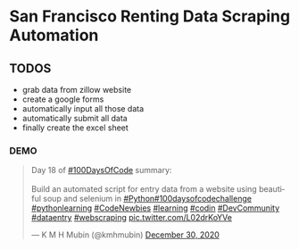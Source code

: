 # San Francisco Renting Data Scraping Automation

## TODOS

* grab data from zillow website
* create a google forms
* automatically input all those data
* automatically submit all data
* finally create the excel sheet

### DEMO

<blockquote class="twitter-tweet"><p lang="en" dir="ltr">Day 18 of <a href="https://twitter.com/hashtag/100DaysOfCode?src=hash&amp;ref_src=twsrc%5Etfw">#100DaysOfCode</a> summary:<br><br>Build an automated script for entry data from a website using beautiful soup and selenium in <a href="https://twitter.com/hashtag/Python?src=hash&amp;ref_src=twsrc%5Etfw">#Python</a><a href="https://twitter.com/hashtag/100daysofcodechallenge?src=hash&amp;ref_src=twsrc%5Etfw">#100daysofcodechallenge</a> <a href="https://twitter.com/hashtag/pythonlearning?src=hash&amp;ref_src=twsrc%5Etfw">#pythonlearning</a> <a href="https://twitter.com/hashtag/CodeNewbies?src=hash&amp;ref_src=twsrc%5Etfw">#CodeNewbies</a> <a href="https://twitter.com/hashtag/learning?src=hash&amp;ref_src=twsrc%5Etfw">#learning</a> <a href="https://twitter.com/hashtag/codin?src=hash&amp;ref_src=twsrc%5Etfw">#codin</a> <a href="https://twitter.com/hashtag/DevCommunity?src=hash&amp;ref_src=twsrc%5Etfw">#DevCommunity</a> <a href="https://twitter.com/hashtag/dataentry?src=hash&amp;ref_src=twsrc%5Etfw">#dataentry</a> <a href="https://twitter.com/hashtag/webscraping?src=hash&amp;ref_src=twsrc%5Etfw">#webscraping</a> <a href="https://t.co/L02drKoYVe">pic.twitter.com/L02drKoYVe</a></p>&mdash; K M H Mubin (@kmhmubin) <a href="https://twitter.com/kmhmubin/status/1344311078826590209?ref_src=twsrc%5Etfw">December 30, 2020</a></blockquote> <script async src="https://platform.twitter.com/widgets.js" charset="utf-8"></script>